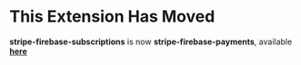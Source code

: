 # This Extension Has Moved

**stripe-firebase-subscriptions** is now **stripe-firebase-payments**, available **[here](https://github.com/stripe/stripe-firebase-extensions/tree/next/firestore-stripe-payments)**
